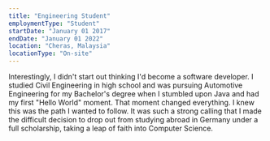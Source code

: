 ```yaml
---
title: "Engineering Student"
employmentType: "Student"
startDate: "January 01 2017"
endDate: "January 01 2022"
location: "Cheras, Malaysia"
locationType: "On-site"
---
```


Interestingly, I didn't start out thinking I'd become a software developer. I studied Civil Engineering in high school and was pursuing Automotive Engineering for my Bachelor's degree when I stumbled upon Java and had my first "Hello World" moment. That moment changed everything. I knew this was the path I wanted to follow. It was such a strong calling that I made the difficult decision to drop out from studying abroad in Germany under a full scholarship, taking a leap of faith into Computer Science.
